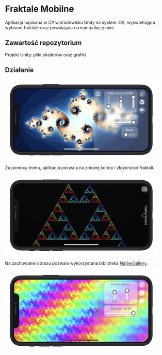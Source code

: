 # Fraktale Mobilne

Aplikacja napisana w C# w środowisku Unity na system iOS, wyswietlająca wybrane fraktale oraz powalająca na manipulację nimi.

## Zawartość repozytorium

Projekt Unity: pliki shaderów oraz grafiki

## Działanie

![picture](img/fr1.png)

Za pomocą menu, aplikacja pozwala na zmianę koloru i złożoności fraktali.

![picture](img/fr2.png) 

Na zachowanie obrazu pozwala wykorzystana biblioteka [NativeGallery](https://github.com/yasirkula/UnityNativeGallery).

![picture](img/fr3.png)

